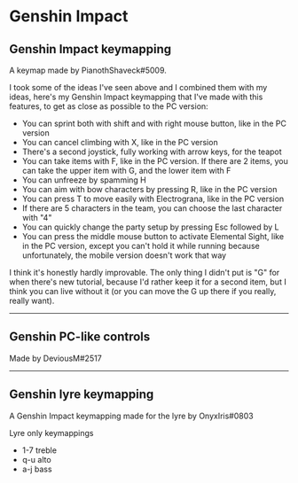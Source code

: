 # Genshin Impact

## Genshin Impact keymapping
A keymap made by PianothShaveck#5009.

I took some of the ideas I've seen above and I combined them with my ideas, here's my Genshin Impact keymapping that I've made with this features, to get as close as possible to the PC version:
- You can sprint both with shift and with right mouse button, like in the PC version
- You can cancel climbing with X, like in the PC version
- There's a second joystick, fully working with arrow keys, for the teapot
- You can take items with F, like in the PC version. If there are 2 items, you can take the upper item with G, and the lower item with F
- You can unfreeze by spamming H
- You can aim with bow characters by pressing R, like in the PC version
- You can press T to move easily with Electrograna, like in the PC version
- If there are 5 characters in the team, you can choose the last character with "4"
- You can quickly change the party setup by pressing Esc followed by L
- You can press the middle mouse button to activate Elemental Sight, like in the PC version, except you can't hold it while running because unfortunately, the mobile version doesn't work that way

I think it's honestly hardly improvable. The only thing I didn't put is "G" for when there's new tutorial, because I'd rather keep it for a second item, but I think you can live without it (or you can move the G up there if you really, really want).
___

## Genshin PC-like controls
Made by DeviousM#2517
___

## Genshin lyre keymapping
A Genshin Impact keymapping made for the lyre by OnyxIris#0803

Lyre only keymappings 
- 1-7 treble
- q-u alto
- a-j bass

